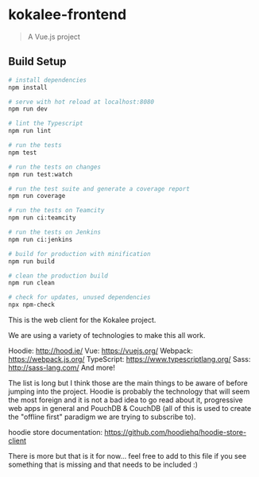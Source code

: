 # kokalee-frontend

> A Vue.js project

## Build Setup

``` bash
# install dependencies
npm install

# serve with hot reload at localhost:8080
npm run dev

# lint the Typescript
npm run lint

# run the tests
npm test

# run the tests on changes
npm run test:watch

# run the test suite and generate a coverage report
npm run coverage

# run the tests on Teamcity
npm run ci:teamcity

# run the tests on Jenkins
npm run ci:jenkins

# build for production with minification
npm run build

# clean the production build
npm run clean

# check for updates, unused dependencies
npx npm-check
```
This is the web client for the Kokalee project.

We are using a variety of technologies to make this all work.

Hoodie: http://hood.ie/
Vue: https://vuejs.org/
Webpack: https://webpack.js.org/
TypeScript: https://www.typescriptlang.org/
Sass: http://sass-lang.com/
And more!

The list is long but I think those are the main things to be aware of
before jumping into the project. Hoodie is probably the technology that will
seem the most foreign and it is not a bad idea to go read about it, progressive
web apps in general and PouchDB & CouchDB (all of this is used to create the
"offline first" paradigm we are trying to subscribe to).

hoodie store documentation:
https://github.com/hoodiehq/hoodie-store-client

There is more but that is it for now... feel free to add to this file if you
see something that is missing and that needs to be included :)
